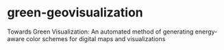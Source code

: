# green-geovisualization
Towards Green Visualization: An automated method of generating energy-aware color schemes for digital maps and visualizations
